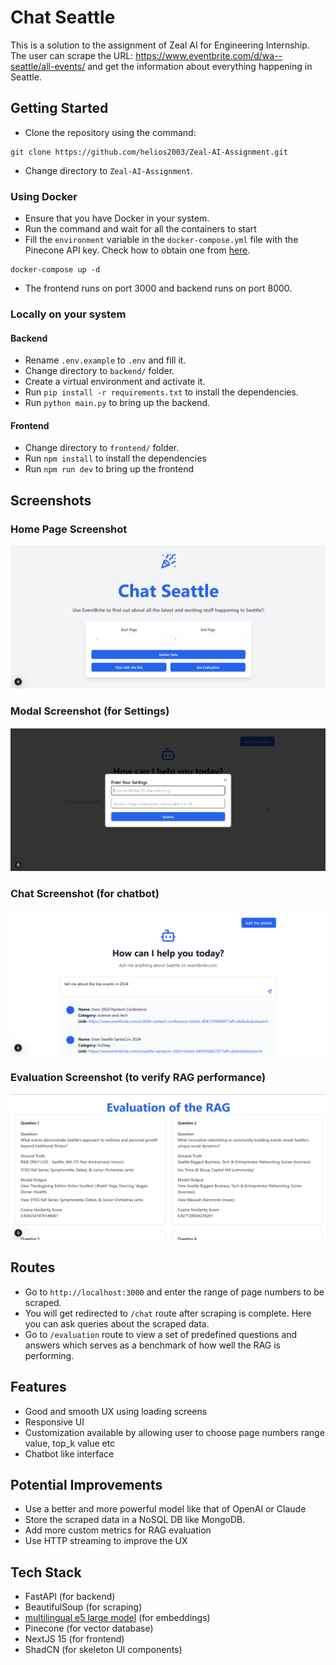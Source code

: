 # Chat Seattle

This is a solution to the assignment of Zeal AI for Engineering Internship. The user can scrape the 
URL: https://www.eventbrite.com/d/wa--seattle/all-events/ and get the information about everything happening in Seattle.

## Getting Started
- Clone the repository using the command:
```
git clone https://github.com/helios2003/Zeal-AI-Assignment.git
```
- Change directory to `Zeal-AI-Assignment`.

### Using Docker
- Ensure that you have Docker in your system.
- Run the command and wait for all the containers to start
- Fill the `environment` variable in the `docker-compose.yml` file with the Pinecone API key. Check how to obtain one from [here](https://app.pinecone.io/organizations/-/keys).

```
docker-compose up -d
```
- The frontend runs on port 3000 and backend runs on port 8000.

### Locally on your system
#### Backend
- Rename `.env.example` to `.env` and fill it.
- Change directory to `backend/` folder.
- Create a virtual environment and activate it.
- Run `pip install -r requirements.txt` to install the dependencies.
- Run `python main.py` to bring up the backend.
#### Frontend
- Change directory to `frontend/` folder.
- Run `npm install` to install the dependencies
- Run `npm run dev` to bring up the frontend

## Screenshots
### Home Page Screenshot
![Home Screenshot](./screenshots/home.png)
### Modal Screenshot (for Settings)
![Modal Screenshot](./screenshots/modal.png)
### Chat Screenshot (for chatbot)
![Chat Screenshot](./screenshots/chat.png)
### Evaluation Screenshot (to verify RAG performance)
![Evaluation Screenshot](./screenshots/evaluation.png)

## Routes
- Go to `http://localhost:3000` and enter the range of page numbers to be scraped.
- You will get redirected to `/chat` route after scraping is complete. Here you can ask queries about
the scraped data.
- Go to `/evaluation` route to view a set of predefined questions and answers which serves as a benchmark of how well the RAG is performing.

## Features
- Good and smooth UX using loading screens
- Responsive UI
- Customization available by allowing user to choose page numbers range value, top_k value etc
- Chatbot like interface

## Potential Improvements
- Use a better and more powerful model like that of OpenAI or Claude
- Store the scraped data in a NoSQL DB like MongoDB.
- Add more custom metrics for RAG evaluation
- Use HTTP streaming to improve the UX

## Tech Stack
- FastAPI (for backend)
- BeautifulSoup (for scraping)
- [multilingual e5 large model](https://docs.pinecone.io/models/multilingual-e5-large) (for embeddings)
- Pinecone (for vector database)
- NextJS 15 (for frontend)
- ShadCN (for skeleton UI components)
